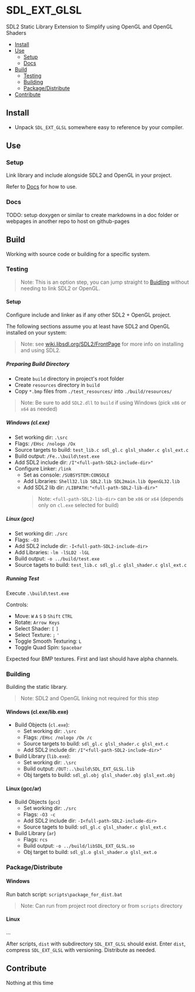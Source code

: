 # SDL_EXT_GLSL
SDL2 Static Library Extension to Simplify using OpenGL and OpenGL Shaders

* [Install](#install)
* [Use](#use)
  * [Setup](#setup)
  * [Docs](#docs)
* [Build](#build)
  * [Testing](#testing)
  * [Building](#building)
  * [Package/Distribute](#packagedistribute)
* [Contribute](#contribute)



## Install
* Unpack `SDL_EXT_GLSL` somewhere easy to reference by your compiler.



## Use

### Setup
Link library and include alongside SDL2 and OpenGL in your project.

Refer to [Docs](docs) for how to use.

### Docs
TODO: setup doxygen or similar to create markdowns in a doc folder or webpages in another repo to host on github-pages


## Build
Working with source code or building for a specific system.

### Testing
> Note: This is an option step, you can jump straight to [Buidling](#building) without needing to link SDL2 or OpenGL.

#### Setup
Configure include and linker as if any other SDL2 + OpenGL project.

The following sections assume you at least have SDL2 and OpenGL installed on your system:
> Note: see [wiki.libsdl.org/SDL2/FrontPage](https://wiki.libsdl.org/SDL2/FrontPage) for more info on installing and using SDL2.

##### Preparing Build Directory
* Create `build` directory in project's root folder
* Create `resources` directory in `build`
* Copy `*.bmp` files from `./test_resources/` into `./build/resources/`
> Note: Be sure to add `SDL2.dll` to `build` if using Windows (pick `x86` or `x64` as needed)

##### Windows (cl.exe)
* Set working dir: `.\src`
* Flags: `/EHsc /nologo /Ox`
* Source targets to build: `test_lib.c sdl_gl.c glsl_shader.c glsl_ext.c`
* Build output: `/Fe..\build\test.exe`
* Add SDL2 include dir: `/I"<full-path-SDL2-include-dir>"`
* Configure Linker: `/link`
  * Set as console: `/SUBSYSTEM:CONSOLE`
  * Add Libraries: `Shell32.lib SDL2.lib SDL2main.lib OpenGL32.lib`
  * Add SDL2 lib dir: `/LIBPATH:"<full-path-SDL2-lib-dir>"`
    > Note: `<full-path-SDL2-lib-dir>` can be `x86` or `x64` (depends only on `cl.exe` selected for build)

##### Linux (gcc)
* Set working dir: `./src`
* Flags: `-O3`
* Add SDL2 include dir: `-I<full-path-SDL2-include-dir>`
* Add Libraries: `-lm -lSLD2 -lGL`
* Build output: `-o ../build/test.exe`
* Source tagets to build: `test_lib.c sdl_gl.c glsl_shader.c glsl_ext.c`

##### Running Test
Execute `.\build\test.exe`

Controls:
* Move: `W` `A` `S` `D` `Shift` `CTRL`
* Rotate: `Arrow Keys`
* Select Shader: `[` `]`
* Select Texture: `;` `'`
* Toggle Smooth Texturing: `L`
* Toggle Quad Spin: `Spacebar`

Expected four BMP textures.  First and last should have alpha channels.

### Building
Building the static library.
> Note: SDL2 and OpenGL linking not required for this step

#### Windows (cl.exe/lib.exe)
* Build Objects (`cl.exe`):
  * Set working dir: `.\src`
  * Flags: `/EHsc /nologo /Ox /c`
  * Source targets to build: `sdl_gl.c glsl_shader.c glsl_ext.c`
  * Add SDL2 include dir: `/I"<full-path-SDL2-include-dir>"`
* Build Library (`lib.exe`):
  * Set working dir: `.\src`
  * Build output: `/OUT:..\build\SDL_EXT_GLSL.lib`
  * Obj targets to build: `sdl_gl.obj glsl_shader.obj glsl_ext.obj`

#### Linux (gcc/ar)
* Build Objects (`gcc`)
  * Set working dir: `./src`
  * Flags: `-O3 -c`
  * Add SDL2 include dir: `-I<full-path-SDL2-include-dir>`
  * Source tagets to build: `sdl_gl.c glsl_shader.c glsl_ext.c`
* Build Library (`ar`)
  * Flags: `rcs`
  * Build output: `-o ../build/libSDL_EXT_GLSL.so`
  * Obj target to build: `sdl_gl.o glsl_shader.o glsl_ext.o`

### Package/Distribute

#### Windows
Run batch script: `scripts\package_for_dist.bat`
> Note: Can run from project root directory or from `scripts` directory

#### Linux
...

After scripts, `dist` with subdirectory `SDL_EXT_GLSL` should exist.
Enter `dist`, compress `SDL_EXT_GLSL` with versioning.
Distribute as needed.



## Contribute
Nothing at this time